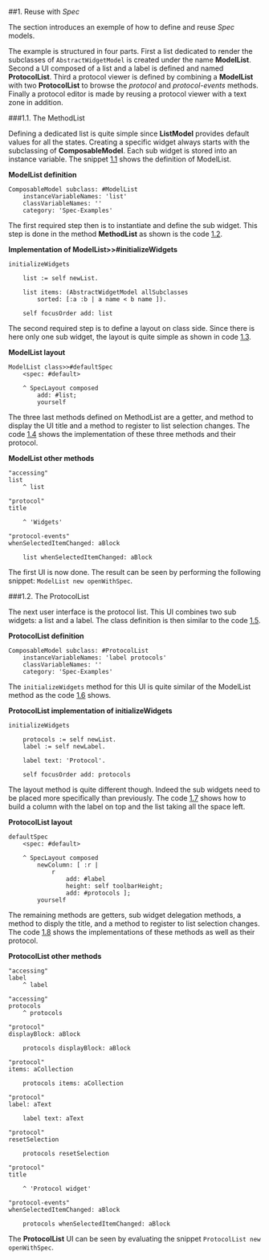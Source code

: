

##1\.  Reuse with *Spec*
<a name="sec_reuse_spec"></a>

The section introduces an exemple of how to define and reuse 
*Spec* models\.


The example is structured in four parts\.
First a list dedicated to render the subclasses of 
`AbstractWidgetModel` is created under the name 
**ModelList**\.
Second a UI composed of a list and a label is defined and named 
**ProtocolList**\.
Third a protocol viewer is defined by combining a 
**ModelList** with two 
**ProtocolList** to browse the 
*protocol* and 
*protocol\-events* methods\.
Finally a protocol editor is made by reusing a protocol viewer with a text zone in addition\.



###1\.1\.  The MethodList


Defining a dedicated list is quite simple since 
**ListModel** provides default values for all the states\.
Creating a specific widget always starts with the subclassing of 
**ComposableModel**\.
Each sub widget is stored into an instance variable\.
The snippet 
[1\.1](#ex_model_list) shows the definition of ModelList\.




<a name="ex_model_list"></a>**ModelList definition**


    ComposableModel subclass: #ModelList
    	instanceVariableNames: 'list'
    	classVariableNames: ''
    	category: 'Spec-Examples'



The first required step then is to instantiate and define the sub widget\.
This step is done in the method 
**MethodList** as shown is the code 
[1\.2](#ex_modelList_initializeWidgets)\.




<a name="ex_modelList_initializeWidgets"></a>**Implementation of ModelList>>\#initializeWidgets**


    initializeWidgets
    
    	list := self newList.
    	
    	list items: (AbstractWidgetModel allSubclasses 
    		sorted: [:a :b | a name < b name ]).
    		
    	self focusOrder add: list



The second required step is to define a layout on class side\.
Since there is here only one sub widget, the layout is quite simple as shown in code 
[1\.3](#ex_modelList_layout)\.




<a name="ex_modelList_layout"></a>**ModelList layout**


    ModelList class>>#defaultSpec
    	<spec: #default>
    	
    	^ SpecLayout composed
    		add: #list;
    		yourself



The three last methods defined on MethodList are a getter, and method to display the UI title and a method to register to list selection changes\.
The code 
[1\.4](#ex_modelList_others) shows the implementation of these three methods and their protocol\.




<a name="ex_modelList_others"></a>**ModelList other methods**


    "accessing"
    list
    	^ list
    	
    "protocol"
    title
    
    	^ 'Widgets'
    	
    "protocol-events"
    whenSelectedItemChanged: aBlock
    
    	list whenSelectedItemChanged: aBlock




The first UI is now done\.
The result can be seen by performing the following snippet: 
`ModelList new openWithSpec`\.



###1\.2\.  The ProtocolList


The next user interface is the protocol list\.
This UI combines two sub widgets: a list and a label\.
The class definition is then similar to the code 
[1\.5](#ex_protocolList_definition)\.




<a name="ex_protocolList_definition"></a>**ProtocolList definition**


    ComposableModel subclass: #ProtocolList
    	instanceVariableNames: 'label protocols'
    	classVariableNames: ''
    	category: 'Spec-Examples'



The 
`initializeWidgets` method for this UI is quite similar of the ModelList method as the code 
[1\.6](#ex_protocolList_init) shows\.




<a name="ex_protocolList_init"></a>**ProtocolList implementation of initializeWidgets**


    initializeWidgets
    
    	protocols := self newList.
    	label := self newLabel.
    	
    	label text: 'Protocol'.
    	
    	self focusOrder add: protocols



The layout method is quite different though\.
Indeed the sub widgets need to be placed more specifically than previously\.
The code 
[1\.7](#ex_protocolList_layout) shows how to build a column with the label on top and the list taking all the space left\.




<a name="ex_protocolList_layout"></a>**ProtocolList layout**


    defaultSpec
    	<spec: #default>
    
    	^ SpecLayout composed
    		newColumn: [ :r |
    			r 
    				add: #label
    				height: self toolbarHeight;
    				add: #protocols ];
    		yourself



The remaining methods are getters, sub widget delegation methods, a method to disply the title, and a method to register to list selection changes\.
The code 
[1\.8](#ex_protocolList_others) shows the implementations of these methods as well as their protocol\.




<a name="ex_protocolList_others"></a>**ProtocolList other methods**


    "accessing"
    label
    	^ label
    	
    "accessing"
    protocols
    	^ protocols
    	
    "protocol"
    displayBlock: aBlock
    
    	protocols displayBlock: aBlock
    
    "protocol"
    items: aCollection
    
    	protocols items: aCollection
    	
    "protocol"
    label: aText
    
    	label text: aText
    	
    "protocol"
    resetSelection
    
    	protocols resetSelection
    	
    "protocol"
    title
    
    	^ 'Protocol widget'
    	
    "protocol-events"
    whenSelectedItemChanged: aBlock
    
    	protocols whenSelectedItemChanged: aBlock



The 
**ProtocolList** UI can be seen by evaluating the snippet 
`ProtocolList new openWithSpec`\.
